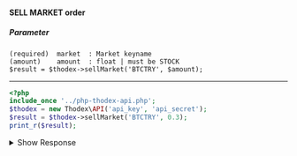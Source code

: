 #### SELL MARKET order
##### Parameter
    (required)  market  : Market keyname
    (amount)    amount  : float | must be STOCK
    $result = $thodex->sellMarket('BTCTRY', $amount);
---

```php
<?php
include_once '../php-thodex-api.php';
$thodex = new Thodex\API('api_key', 'api_secret');
$result = $thodex->sellMarket('BTCTRY', 0.3);
print_r($result);
```
<details>
 <summary>Show Response</summary>
 
    stdClass Object
    (
        [errors] => 
        [result] => stdClass Object
            (
                [id] => 703627
                [market] => BTCTRY
                [source] => api
                [type] => 2
                [side] => 1
                [ctime] => 1575458989.6804
                [mtime] => 1575458989.6819
                [price] => 0
                [amount] => 0.3
                [taker_fee] => 0
                [maker_fee] => 0
                [left] => 0e-8
                [deal_stock] => 0.3
                [deal_money] => 3645
                [deal_fee] => 0e-14
            )
    
    )
</details>